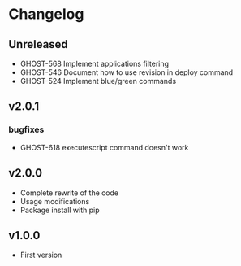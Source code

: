 # Changelog

## Unreleased
* GHOST-568 Implement applications filtering
* GHOST-546 Document how to use revision in deploy command
* GHOST-524 Implement blue/green commands

## v2.0.1
### bugfixes
* GHOST-618 executescript command doesn't work

## v2.0.0
* Complete rewrite of the code
* Usage modifications
* Package install with pip

## v1.0.0
* First version

